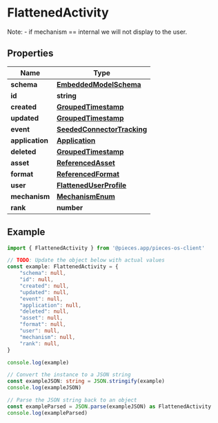 
# FlattenedActivity

Note: - if mechanism == internal we will not display to the user.

## Properties

Name | Type
------------ | -------------
**schema** | [**EmbeddedModelSchema**](EmbeddedModelSchema)
**id** | **string**
**created** | [**GroupedTimestamp**](GroupedTimestamp)
**updated** | [**GroupedTimestamp**](GroupedTimestamp)
**event** | [**SeededConnectorTracking**](SeededConnectorTracking)
**application** | [**Application**](Application)
**deleted** | [**GroupedTimestamp**](GroupedTimestamp)
**asset** | [**ReferencedAsset**](ReferencedAsset)
**format** | [**ReferencedFormat**](ReferencedFormat)
**user** | [**FlattenedUserProfile**](FlattenedUserProfile)
**mechanism** | [**MechanismEnum**](MechanismEnum)
**rank** | **number**

## Example

```typescript
import { FlattenedActivity } from '@pieces.app/pieces-os-client'

// TODO: Update the object below with actual values
const example: FlattenedActivity = {
    "schema": null,
    "id": null,
    "created": null,
    "updated": null,
    "event": null,
    "application": null,
    "deleted": null,
    "asset": null,
    "format": null,
    "user": null,
    "mechanism": null,
    "rank": null,
}

console.log(example)

// Convert the instance to a JSON string
const exampleJSON: string = JSON.stringify(example)
console.log(exampleJSON)

// Parse the JSON string back to an object
const exampleParsed = JSON.parse(exampleJSON) as FlattenedActivity
console.log(exampleParsed)
```


